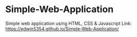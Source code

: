 # Simple-Web-Application
Simple web application using HTML, CSS &amp; Javascript
Link: https://edwin5354.github.io/Simple-Web-Application/


